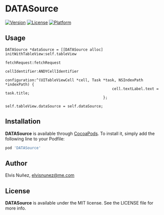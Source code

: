 # DATASource

[![Version](https://img.shields.io/cocoapods/v/DATASource.svg?style=flat)](http://cocoadocs.org/docsets/DATASource)
[![License](https://img.shields.io/cocoapods/l/DATASource.svg?style=flat)](http://cocoadocs.org/docsets/DATASource)
[![Platform](https://img.shields.io/cocoapods/p/DATASource.svg?style=flat)](http://cocoadocs.org/docsets/DATASource)

## Usage

``` objc
DATASource *dataSource = [[DATASource alloc] initWithTableView:self.tableView
                                                  fetchRequest:fetchRequest
                                                cellIdentifier:ANDYCellIdentifier
                                                   configuration:^(UITableViewCell *cell, Task *task, NSIndexPath *indexPath) {
                                                cell.textLabel.text = task.title;
                                            };

self.tableView.dataSource = self.dataSource;
```

## Installation

**DATASource** is available through [CocoaPods](http://cocoapods.org). To install
it, simply add the following line to your Podfile:

```ruby
pod 'DATASource'
```

## Author

Elvis Nuñez, elvisnunez@me.com

## License

**DATASource** is available under the MIT license. See the LICENSE file for more info.
